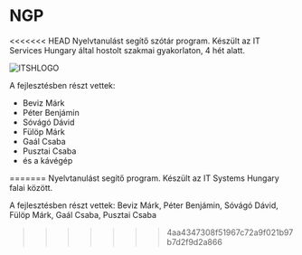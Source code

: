 # NGP
<<<<<<< HEAD
Nyelvtanulást segítő szótár program. Készült az IT Services Hungary által hostolt szakmai gyakorlaton, 4 hét alatt.

![ITSHLOGO](https://www.it-services.hu/wp-content/themes/itsh-2013/images/itsh_logo.png)

A fejlesztésben részt vettek:
* Beviz Márk
* Péter Benjámin
* Sóvágó Dávid
* Fülöp Márk
* Gaál Csaba
* Pusztai Csaba
* és a kávégép

=======
Nyelvtanulást segítő program. Készült az IT Systems Hungary falai között.

A fejlesztésben részt vettek:
Beviz Márk, Péter Benjámin, Sóvágó Dávid, Fülöp Márk, Gaál Csaba, Pusztai Csaba
>>>>>>> 4aa4347308f51967c72a9f021b97b7d2f9d2a866
